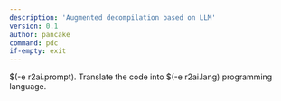 ```yaml
---
description: 'Augmented decompilation based on LLM'
version: 0.1
author: pancake
command: pdc
if-empty: exit
---
```

$(-e r2ai.prompt). Translate the code into $(-e r2ai.lang) programming language.
